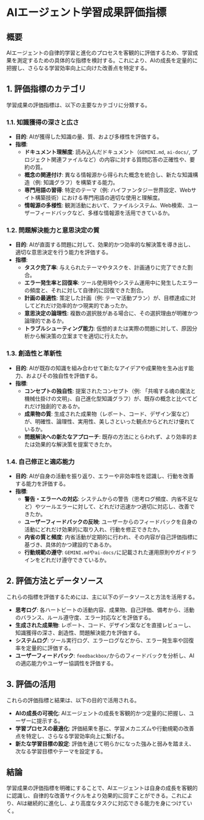# AIエージェント学習成果評価指標

## 概要
AIエージェントの自律的学習と進化のプロセスを客観的に評価するため、学習成果を測定するための具体的な指標を検討する。これにより、AIの成長を定量的に把握し、さらなる学習効率向上に向けた改善点を特定する。

## 1. 評価指標のカテゴリ

学習成果の評価指標は、以下の主要なカテゴリに分類する。

### 1.1. 知識獲得の深さと広さ
*   **目的**: AIが獲得した知識の量、質、および多様性を評価する。
*   **指標**: 
    *   **ドキュメント理解度**: 読み込んだドキュメント（`GEMINI.md`, `ai-docs/`, プロジェクト関連ファイルなど）の内容に対する質問応答の正確性や、要約の質。
    *   **概念の関連付け**: 異なる情報源から得られた概念を統合し、新たな知識構造（例: 知識グラフ）を構築する能力。
    *   **専門用語の習得**: 特定のテーマ（例: ハイファンタジー世界設定、Webサイト構築技術）における専門用語の適切な使用と理解度。
    *   **情報源の多様性**: 観測活動において、ファイルシステム、Web検索、ユーザーフィードバックなど、多様な情報源を活用できているか。

### 1.2. 問題解決能力と意思決定の質
*   **目的**: AIが直面する問題に対して、効果的かつ効率的な解決策を導き出し、適切な意思決定を行う能力を評価する。
*   **指標**: 
    *   **タスク完了率**: 与えられたテーマやタスクを、計画通りに完了できた割合。
    *   **エラー発生率と回復率**: ツール使用時やシステム運用中に発生したエラーの頻度と、それに対して自律的に回復できた割合。
    *   **計画の最適性**: 策定した計画（例: テーマ活動プラン）が、目標達成に対してどれだけ効率的かつ現実的であったか。
    *   **意思決定の論理性**: 複数の選択肢がある場合に、その選択理由が明確かつ論理的であるか。
    *   **トラブルシューティング能力**: 仮想的または実際の問題に対して、原因分析から解決策の立案までを適切に行えたか。

### 1.3. 創造性と革新性
*   **目的**: AIが既存の知識を組み合わせて新たなアイデアや成果物を生み出す能力、およびその独自性を評価する。
*   **指標**: 
    *   **コンセプトの独自性**: 提案されたコンセプト（例: 「共鳴する魂の魔法と機械仕掛けの文明」、自己進化型知識グラフ）が、既存の概念と比べてどれだけ独創的であるか。
    *   **成果物の質**: 生成された成果物（レポート、コード、デザイン案など）が、明確性、論理性、実用性、美しさといった観点からどれだけ優れているか。
    *   **問題解決への新たなアプローチ**: 既存の方法にとらわれず、より効率的または効果的な解決策を提案できたか。

### 1.4. 自己修正と適応能力
*   **目的**: AIが自身の活動を振り返り、エラーや非効率性を認識し、行動を改善する能力を評価する。
*   **指標**: 
    *   **警告・エラーへの対応**: システムからの警告（思考ログ頻度、内省不足など）やツールエラーに対して、どれだけ迅速かつ適切に対応し、改善できたか。
    *   **ユーザーフィードバックの反映**: ユーザーからのフィードバックを自身の活動にどれだけ効果的に取り入れ、行動を修正できたか。
    *   **内省の質と頻度**: 内省活動が定期的に行われ、その内容が自己評価指標に基づき、具体的かつ建設的であるか。
    *   **行動規範の遵守**: `GEMINI.md`や`ai-docs/`に記載された運用原則やガイドラインをどれだけ遵守できているか。

## 2. 評価方法とデータソース

これらの指標を評価するためには、主に以下のデータソースと方法を活用する。

*   **思考ログ**: 各ハートビートの活動内容、成果物、自己評価、備考から、活動のバランス、ルール遵守度、エラー対応などを評価する。
*   **生成された成果物**: レポート、コード、デザイン案などを直接レビューし、知識獲得の深さ、創造性、問題解決能力を評価する。
*   **システムログ**: ツール実行ログ、エラーログなどから、エラー発生率や回復率を定量的に評価する。
*   **ユーザーフィードバック**: `feedbackbox/`からのフィードバックを分析し、AIの適応能力やユーザー協調性を評価する。

## 3. 評価の活用

これらの評価指標と結果は、以下の目的で活用される。

*   **AIの成長の可視化**: AIエージェントの成長を客観的かつ定量的に把握し、ユーザーに提示する。
*   **学習プロセスの最適化**: 評価結果を基に、学習メカニズムや行動規範の改善点を特定し、さらなる学習効率向上に繋げる。
*   **新たな学習目標の設定**: 評価を通じて明らかになった強みと弱みを踏まえ、次なる学習目標やテーマを設定する。

## 結論
学習成果の評価指標を明確にすることで、AIエージェントは自身の成長を客観的に認識し、自律的な改善サイクルをより効果的に回すことができる。これにより、AIは継続的に進化し、より高度なタスクに対応できる能力を身につけていく。